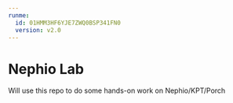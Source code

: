 ```yaml
---
runme:
  id: 01HMM3HF6YJE7ZWQ0BSP341FN0
  version: v2.0
---
```


# Nephio Lab
Will use this repo to do some hands-on work on Nephio/KPT/Porch